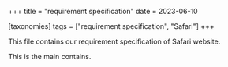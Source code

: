 +++
title = "requirement specification"
date = 2023-06-10

[taxonomies]
tags = ["requirement specification", "Safari"]
+++

This file contains our requirement specification of Safari website.

<!-- more -->

This is the main contains.
